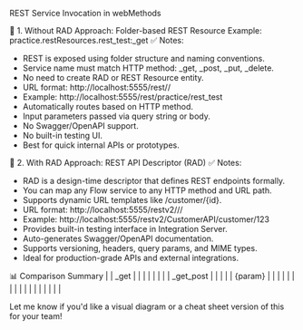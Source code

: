 

REST Service Invocation in webMethods

🔹 1. Without RAD
Approach: Folder-based REST Resource
Example: practice.restResources.rest_test:_get
✅ Notes:
- REST is exposed using folder structure and naming conventions.
- Service name must match HTTP method: _get, _post, _put, _delete.
- No need to create RAD or REST Resource entity.
- URL format:
http://localhost:5555/rest/<package>/<folder>
- Example:
http://localhost:5555/rest/practice/rest_test
- Automatically routes based on HTTP method.
- Input parameters passed via query string or body.
- No Swagger/OpenAPI support.
- No built-in testing UI.
- Best for quick internal APIs or prototypes.

🔹 2. With RAD
Approach: REST API Descriptor (RAD)
✅ Notes:
- RAD is a design-time descriptor that defines REST endpoints formally.
- You can map any Flow service to any HTTP method and URL path.
- Supports dynamic URL templates like /customer/{id}.
- URL format:
http://localhost:5555/restv2/<RADName>/<resource>/<path>
- Example:
http://localhost:5555/restv2/CustomerAPI/customer/123
- Provides built-in testing interface in Integration Server.
- Auto-generates Swagger/OpenAPI documentation.
- Supports versioning, headers, query params, and MIME types.
- Ideal for production-grade APIs and external integrations.

📊 Comparison Summary
|  | _get |  | 
|  |  |  | 
|  | _get_post |  | 
|  |  | {param} | 
|  |  |  | 
|  |  |  | 
|  |  |  | 
|  |  |  | 



Let me know if you'd like a visual diagram or a cheat sheet version of this for your team!
